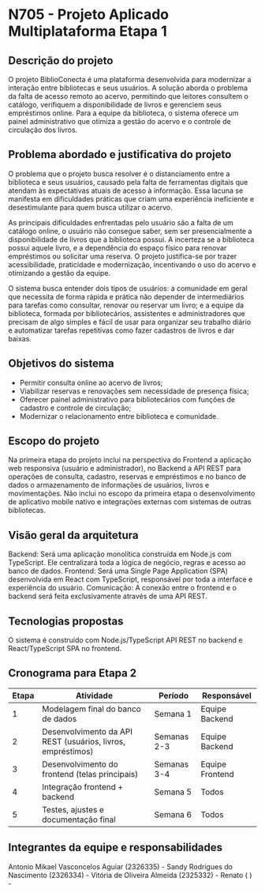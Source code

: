 # N705 - Projeto Aplicado Multiplataforma Etapa 1

## Descrição do projeto

O projeto BiblioConecta é uma plataforma desenvolvida para modernizar a interação entre bibliotecas e seus usuários. A solução aborda o problema da falta de acesso remoto ao acervo, permitindo que leitores consultem o catálogo, verifiquem a disponibilidade de livros e gerenciem seus empréstimos online. Para a equipe da biblioteca, o sistema oferece um painel administrativo que otimiza a gestão do acervo e o controle de circulação dos livros. 

## Problema abordado e justificativa do projeto

O problema que o projeto busca resolver é o distanciamento entre a biblioteca e seus usuários, causado pela falta de ferramentas digitais que atendam às expectativas atuais de acesso à informação. Essa lacuna se manifesta em dificuldades práticas que criam uma experiência ineficiente e desestimulante para quem busca utilizar o acervo.

As principais dificuldades enfrentadas pelo usuário são a falta de um catálogo online, o usuário não consegue saber, sem ser presencialmente a disponibilidade de livros que a biblioteca possui. A incerteza se a biblioteca possui aquele livro, e a dependência do espaço físico para renovar empréstimos ou solicitar uma reserva.
O projeto justifica-se por trazer acessibilidade, praticidade e modernização, incentivando o uso do acervo e otimizando a gestão da equipe.

O sistema busca entender dois tipos de usuários: a comunidade em geral que necessita de forma rápida e prática não depender de intermediários para tarefas como consultar, renovar ou reservar um livro; e a equipe da biblioteca, formada por bibliotecários, assistentes e administradores que precisam de algo simples e fácil de usar para organizar seu trabalho diário e automatizar tarefas repetitivas como fazer cadastros de livros e dar baixas.


## Objetivos do sistema
- Permitir consulta online ao acervo de livros;
- Viabilizar reservas e renovações sem necessidade de presença física;
- Oferecer painel administrativo para bibliotecários com funções de cadastro e controle de circulação;
- Modernizar o relacionamento entre biblioteca e comunidade.

## Escopo do projeto
Na primeira etapa do projeto inclui na perspectiva do Frontend a aplicação web responsiva (usuário e administrador), no Backend a API REST para operações de consulta, cadastro, reservas e empréstimos e no banco de dados o armazenamento de informações de usuários, livros e movimentações. Não inclui no escopo da primeira etapa o desenvolvimento de aplicativo mobile nativo e integrações externas com sistemas de outras bibliotecas.

## Visão geral da arquitetura

Backend: Será uma aplicação monolítica construída em Node.js com TypeScript. Ele centralizará toda a lógica de negócio, regras e acesso ao banco de dados.
Frontend: Será uma Single Page Application (SPA) desenvolvida em React com TypeScript, responsável por toda a interface e experiência do usuário.
Comunicação: A conexão entre o frontend e o backend será feita exclusivamente através de uma API REST.


## Tecnologias propostas

O sistema é construído com Node.js/TypeScript API REST no backend e React/TypeScript SPA no frontend.

## Cronograma para Etapa 2

| Etapa | Atividade | Período | Responsável |
|-------|------------|----------|-------------|
| 1 | Modelagem final do banco de dados | Semana 1 | Equipe Backend |
| 2 | Desenvolvimento da API REST (usuários, livros, empréstimos) | Semanas 2-3 | Equipe Backend |
| 3 | Desenvolvimento do frontend (telas principais) | Semanas 3-4 | Equipe Frontend |
| 4 | Integração frontend + backend | Semana 5 | Todos |
| 5 | Testes, ajustes e documentação final | Semana 6 | Todos |

## Integrantes da equipe e responsabilidades

Antonio Mikael Vasconcelos Aguiar (2326335) - 
Sandy Rodrigues do Nascimento (2326334) - 
Vitória de Oliveira Almeida (2325332) - 
Renato (    ) - 


